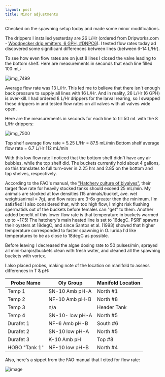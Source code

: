 ```yaml
---
layout: post
title: Minor adjustments 
---
```


Checked on the spawning setup today and made some minor modifications.

The drippers I installed yesterday are 26 L/Hr (ordered from Dripworks.com - [Woodpecker drip emitters, 6 GPH, #DNPC6](https://www.dripworks.com/woodpecker-emitters)).  I tested flow rates today ad discovered some significant differences between lines (between 6-14 L/Hr).  

To see how even flow rates are on just 8 lines I closed the valve leading to the bottom shelf. Here are measurements in seconds that each line filled 100 mL: 

![img_7499](https://cloud.githubusercontent.com/assets/17264765/25769041/f011614a-31c4-11e7-8963-13aa57a5f969.JPG)


Average flow rate was 13 L/Hr. This led me to believe that there isn't enough back pressure to supply all lines with 16 L/Hr.  And in reality, 26 L/Hr (6 GPH) is over-kill.  I had ordered 8 L/Hr drippers for the larval rearing, so I swapped these drippers in and tested flow rates on all valves with all valves wide open. 

Here are the measurements in seconds for each line to fill 50 mL with the 8 L/Hr drippers: 

![img_7500](https://cloud.githubusercontent.com/assets/17264765/25769040/f00dbeaa-31c4-11e7-9538-6cbb1e9dd0a7.JPG)

Top shelf average flow rate = 5.25 L/Hr = 87.5 mL/min
Bottom shelf average flow rate = 6.7 L/Hr  112 mL/min

With this low flow rate I noticed that the bottom shelf didn't have any air bubbles, while the top shelf did. The buckets currently hold about 4 gallons, so this translates to full turn-over in 2.25 hrs and 2.85 on the bottom and top shelves, respectively.

According to the FAO's manual, the ["Hatchery culture of bivalves"](http://www.fao.org/docrep/007/y5720e/y5720e09.htm), their target flow rate for heavily stocked tanks should exceed 25 mL/min. My animals are stocked at low densities (15 animals/bucket, ave. wet weight/animal = 7g), and flow rates are 3-6x greater then the minimum. I'm satisfied! I also considered that, with too high flow, I might risk flushing spermatids out of the buckets before females can "get" to them. Another added benefit of this lower flow rate is that temperature in buckets warmed up to ~17.5! The hatchery's main heated line is set to 16degC. PSRF spawns their oysters at 18degC, and since Santos et al. (1993) showed that higher temperature corresponded to faster spawning in O. lurida I'd like temperatures to be as close to 18degC as possible. 

Before leaving I decreased the algae dosing rate to 50 pulses/min, sprayed all mini-banjos/buckets clean with fresh water, and cleaned all the spawning buckets with vortex.  

I also placed probes, making note of the location on manifold to assess differences in T & pH:

| Probe Name    | Oly Group       | Manifold Location |
|---------------|-----------------|-------------------|
| Temp 1        | SN-10 Amb pH-A  | North #1          |
| Temp 2        | NF-10 Amb pH-B  | North #8          |
| Temp 3        | n/a             | Header Tank       |
| Temp 4        | SN-10- low pH-A | North #5          |
| Durafet 1     | NF-6 Amb pH-B   | South #6          |
| Durafet 2     | SN-10 low pH-A  | North #5          |
| Durafet 3     | K-10 Amb pH     | Top #8            |
| HOBO "Tank 1" | NF-10 low pH-B  | North #4          |


Also, here's a sippet from the FAO manual that I cited for flow rate: 

![image](https://cloud.githubusercontent.com/assets/17264765/25769149/473f2414-31c7-11e7-8e09-1036a035b0a8.png)

